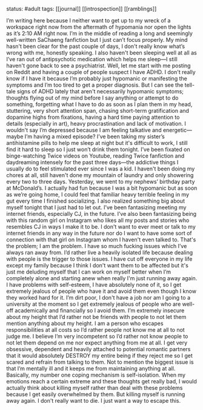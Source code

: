 status: #adult 
tags: [[journal]] [[introspection]] [[ramblings]] 

I’m writing here because I neither want to get up to my wreck of a workspace right now from the aftermath of hypomania nor open the lights as it’s 2:10 AM right now. I’m in the middle of reading a long and seemingly well-written SaChaeng fanfiction but I just can’t focus properly. My mind hasn't been clear for the past couple of days, I don't really know what’s wrong with me, honestly speaking. I also haven't been sleeping well at all as I’ve ran out of antipsychotic medication which helps me sleep—I still haven't gone back to see a psychiatrist. Well, let me start with me posting on Reddit and having a couple of people suspect I have ADHD. I don't really know if I have it because I’m probably just hypomanic or manifesting the symptoms and I’m too tired to get a proper diagnosis. But I can see the tell-tale signs of ADHD lately that aren't necessarily hypomanic symptoms; thoughts flying out of my mind before I say anything or attempt to do something, forgetting what I have to do as soon as I plan them in my head, stuttering, very short attention span, chasing short-term gratification and dopamine highs from fixations, having a hard time paying attention to details (especially in art), heavy procrastination and lack of motivation. I wouldn't say I’m depressed because I am feeling talkative and energetic—maybe I’m having a mixed episode? I’ve been taking my sister’s antihistamine pills to help me sleep at night but it's difficult to work, I still find it hard to sleep so I just won’t drink them tonight. I’ve been fixated on binge-watching Twice videos on Youtube, reading Twice fanfiction and daydreaming intensely for the past three days—the addictive things I usually do to feel stimulated ever since I was a kid. I haven't been doing my chores at all, still haven't done my mountain of laundry and only showering every two to three days. Yesterday, we went to my nephews’ birthday party at McDonald’s. I actually had fun because I was a bit hypomanic but as soon as we’re going home, I could feel that familiar heavy terrible feeling in my gut every time I finished socializing. I also realized something big about myself tonight that I just had to let out. I’ve been fantasizing meeting my internet friends, especially CJ, in the future. I’ve also been fantasizing being with this random girl on Instagram who likes all my posts and stories who resembles CJ in ways I make it to be. I don't want to ever meet or talk to my internet friends in any way in the future nor do I want to have some sort of connection with that girl on Instagram whom I haven't even talked to. That's the problem; I am the problem. I have so much fucking issues which I’ve always ran away from. I’d rather live a heavily isolated life because dealing with people is the trigger to those issues. I have cut off everyone in my life except my family because I think I don't want them to be affected but it's just me deluding myself that I can work on myself better when I’m completely alone and starting anew when really I'm just running away again. I have problems with self-esteem, I have absolutely none of it, so I get extremely jealous of people who have it and avoid them even though I know they worked hard for it. I’m dirt poor, I don't have a job nor am I going to a university at the moment so I get extremely jealous of people who are well-off academically and financially so I avoid them. I’m extremely insecure about my height that I’d rather not be friends with people to not let them mention anything about my height. I am a person who escapes responsibilities at all costs so I’d rather people not know me at all to not judge me. I believe I’m very incompetent so I’d rather not know people to not let them depend on me nor expect anything from me at all. I get very obsessive, dependent and heavily attached to potential romantic partners that it would absolutely DESTROY my entire being if they reject me so I get scared and refrain from talking to them. Not to mention the biggest issue is that I’m mentally ill and it keeps me from maintaining anything at all. Basically, my number one coping mechanism is self-isolation. When my emotions reach a certain extreme and these thoughts get really bad, I would actually think about killing myself rather than deal with these problems because I get easily overwhelmed by them. But killing myself is running away again. I don't really want to die. I just want a way to escape this.